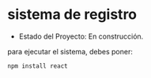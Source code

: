 <h1> sistema de registro </h1>

- Estado del Proyecto: En construcción.

para ejecutar el sistema, debes poner:

```npm install react```
